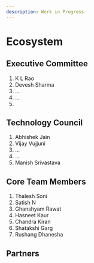 ```yaml
---
description: Work in Progress
---
```


# Ecosystem

## Executive Committee <a id="divoc-presentations"></a>

1. K L Rao
2. Devesh Sharma
3. ...
4. ...
5. 
## Technology Council <a id="divoc-presentations"></a>

1. Abhishek Jain
2. Vijay Vujjuni
3. ...
4. ...
5. Manish Srivastava

## Core Team Members <a id="divoc-presentations"></a>

1. Thalesh Soni
2. Satish N
3. Ghanshyam Rawat
4. Hasneet Kaur
5. Chandra Kiran
6. Shatakshi Garg
7. Rushang Dhanesha

## Partners <a id="divoc-presentations"></a>

